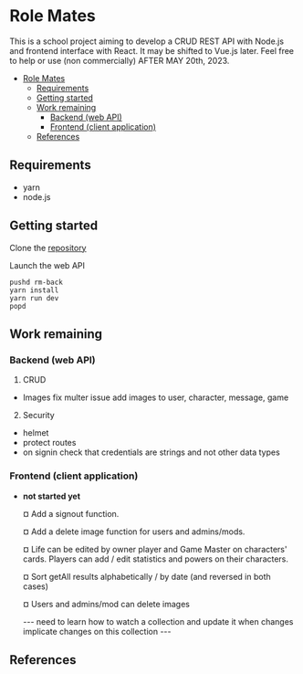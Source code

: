 # Role Mates

This is a school project aiming to develop a CRUD REST API with Node.js and frontend interface with React. It may be shifted to Vue.js later.
Feel free to help or use (non commercially) AFTER MAY 20th, 2023.

- [Role Mates](#role-mates)
  - [Requirements](#requirements)
  - [Getting started](#getting-started)
  - [Work remaining](#work-remaining)
    - [Backend (web API)](#backend-web-api)
    - [Frontend (client application)](#frontend-client-application)
  - [References](#references)

## Requirements

- yarn
- node.js

## Getting started

Clone the [repository](https://github.com/kimt0t0/Role-Mates/)

Launch the web API

```
pushd rm-back
yarn install
yarn run dev
popd
```

<!-- Launch the front-end application

~~~
pushd rm-front
yarn install
yarn run dev
popd
~~~ -->

## Work remaining

### Backend (web API)

1. CRUD

- Images
  fix multer issue
  add images to user, character, message, game

2. Security

- helmet
- protect routes
- on signin check that credentials are strings and not other data types

### Frontend (client application)

- **not started yet**

  ¤ Add a signout function.

  ¤ Add a delete image function for users and admins/mods.

  ¤ Life can be edited by owner player and Game Master on characters' cards. Players can add / edit statistics and powers on their characters.

  ¤ Sort getAll results alphabetically / by date (and reversed in both cases)

  ¤ Users and admins/mod can delete images

  --- need to learn how to watch a collection and update it when changes implicate changes on this collection ---

## References

<!-- Une liste de liens utiles pour comprendre, utiliser, modifier le projet -->
